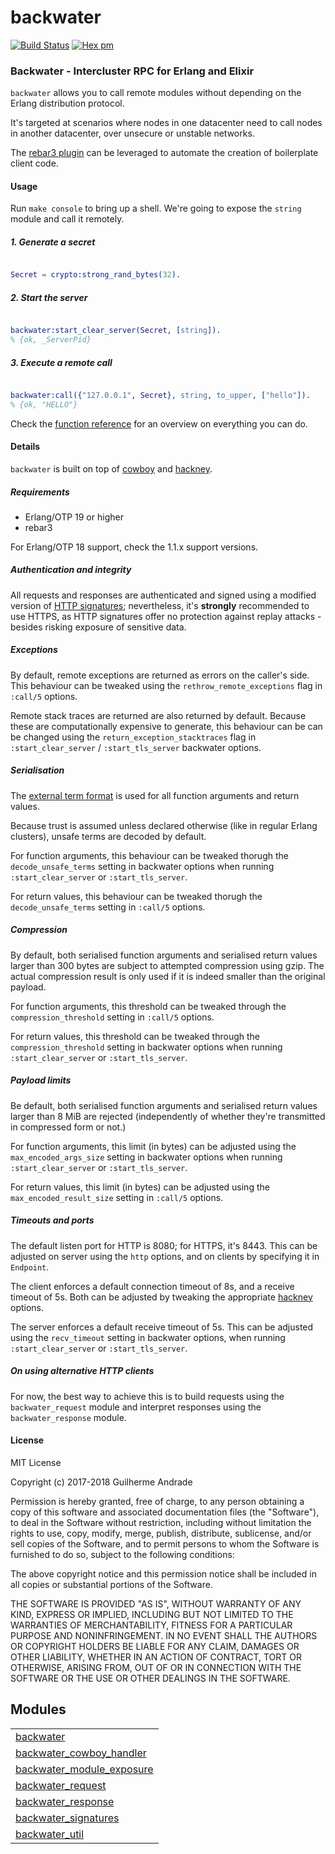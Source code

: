 

# backwater #

[![Build Status](https://travis-ci.org/g-andrade/backwater.png?branch=master)](https://travis-ci.org/g-andrade/backwater)
[![Hex pm](http://img.shields.io/hexpm/v/backwater.svg?style=flat)](https://hex.pm/packages/backwater)


### <a name="Backwater_-_Intercluster_RPC_for_Erlang_and_Elixir">Backwater - Intercluster RPC for Erlang and Elixir</a> ###

`backwater` allows you to call remote modules without depending on the Erlang distribution protocol.

It's targeted at scenarios where nodes in one datacenter need to call nodes
in another datacenter, over unsecure or unstable networks.

The [rebar3 plugin](https://github.com/g-andrade/rebar3_backwater) can be leveraged
to automate the creation of boilerplate client code.


#### <a name="Usage">Usage</a> ####

Run `make console` to bring up a shell.
We're going to expose the `string` module and call it remotely.

<h5><a name="1._Generate_a_secret">1. Generate a secret</a></h5>

```erlang

Secret = crypto:strong_rand_bytes(32).

```

<h5><a name="2._Start_the_server">2. Start the server</a></h5>

```erlang

backwater:start_clear_server(Secret, [string]).
% {ok, _ServerPid}

```

<h5><a name="3._Execute_a_remote_call">3. Execute a remote call</a></h5>

```erlang

backwater:call({"127.0.0.1", Secret}, string, to_upper, ["hello"]).
% {ok, "HELLO"}

```

Check the [function reference](#modules) for an overview on everything you can do.


#### <a name="Details">Details</a> ####

`backwater` is built on top of [cowboy](https://github.com/ninenines/cowboy) and
[hackney](https://github.com/benoitc/hackney).

<h5><a name="Requirements">Requirements</a></h5>

* Erlang/OTP 19 or higher
* rebar3

For Erlang/OTP 18 support, check the 1.1.x support versions.

<h5><a name="Authentication_and_integrity">Authentication and integrity</a></h5>

All requests and responses are authenticated and signed using a modified
version of [HTTP signatures](https://tools.ietf.org/id/draft-cavage-http-signatures-07.txt);
nevertheless, it's __strongly__ recommended to use HTTPS, as HTTP signatures offer no protection
against replay attacks - besides risking exposure of sensitive data.

<h5><a name="Exceptions">Exceptions</a></h5>

By default, remote exceptions are returned as errors on the caller's side.
This behaviour can be tweaked using the `rethrow_remote_exceptions` flag in
`:call/5` options.

Remote stack traces are returned are also returned by default. Because these
are computationally expensive to generate, this behaviour can be can be changed
using the `return_exception_stacktraces` flag in `:start_clear_server` /
`:start_tls_server` backwater options.

<h5><a name="Serialisation">Serialisation</a></h5>

The [external term format](http://erlang.org/doc/apps/erts/erl_ext_dist.md)
is used for all function arguments and return values.

Because trust is assumed unless declared otherwise (like in regular Erlang clusters),
unsafe terms are decoded by default.

For function arguments, this behaviour can be tweaked thorugh the `decode_unsafe_terms`
setting in backwater options when running `:start_clear_server` or `:start_tls_server`.

For return values, this behaviour can be tweaked thorugh the `decode_unsafe_terms`
setting in `:call/5` options.

<h5><a name="Compression">Compression</a></h5>

By default, both serialised function arguments and serialised return values
larger than 300 bytes are subject to attempted compression using gzip.
The actual compression result is only used if it is indeed smaller than
the original payload.

For function arguments, this threshold can be tweaked through the `compression_threshold`
setting in `:call/5` options.

For return values, this threshold can be tweaked through the `compression_threshold`
setting in backwater options when running `:start_clear_server` or `:start_tls_server`.

<h5><a name="Payload_limits">Payload limits</a></h5>

Be default, both serialised function arguments and serialised return values
larger than 8 MiB are rejected (independently of whether they're transmitted
in compressed form or not.)

For function arguments, this limit (in bytes) can be adjusted using the
`max_encoded_args_size` setting in backwater options when running
`:start_clear_server` or `:start_tls_server`.

For return values, this limit (in bytes) can be adjusted using
the `max_encoded_result_size` setting in `:call/5` options.

<h5><a name="Timeouts_and_ports">Timeouts and ports</a></h5>

The default listen port for HTTP is 8080; for HTTPS, it's 8443. This can be adjusted
on server using the `http` options, and on clients by specifying it in `Endpoint`.

The client enforces a default connection timeout of 8s, and a receive timeout of 5s.
Both can be adjusted by tweaking the appropriate [hackney](https://github.com/benoitc/hackney) options.

The server enforces a default receive timeout of 5s. This can be adjusted using the
`recv_timeout` setting in backwater options, when running `:start_clear_server` or
`:start_tls_server`.

<h5><a name="On_using_alternative_HTTP_clients">On using alternative HTTP clients</a></h5>

For now, the best way to achieve this is to build requests using the `backwater_request`
module and interpret responses using the `backwater_response` module.


#### <a name="License">License</a> ####

MIT License

Copyright (c) 2017-2018 Guilherme Andrade

Permission is hereby granted, free of charge, to any person obtaining a copy
of this software and associated documentation files (the "Software"), to deal
in the Software without restriction, including without limitation the rights
to use, copy, modify, merge, publish, distribute, sublicense, and/or sell
copies of the Software, and to permit persons to whom the Software is
furnished to do so, subject to the following conditions:

The above copyright notice and this permission notice shall be included in all
copies or substantial portions of the Software.

THE SOFTWARE IS PROVIDED "AS IS", WITHOUT WARRANTY OF ANY KIND, EXPRESS OR
IMPLIED, INCLUDING BUT NOT LIMITED TO THE WARRANTIES OF MERCHANTABILITY,
FITNESS FOR A PARTICULAR PURPOSE AND NONINFRINGEMENT. IN NO EVENT SHALL THE
AUTHORS OR COPYRIGHT HOLDERS BE LIABLE FOR ANY CLAIM, DAMAGES OR OTHER
LIABILITY, WHETHER IN AN ACTION OF CONTRACT, TORT OR OTHERWISE, ARISING FROM,
OUT OF OR IN CONNECTION WITH THE SOFTWARE OR THE USE OR OTHER DEALINGS IN THE
SOFTWARE.


## Modules ##


<table width="100%" border="0" summary="list of modules">
<tr><td><a href="backwater.md" class="module">backwater</a></td></tr>
<tr><td><a href="backwater_cowboy_handler.md" class="module">backwater_cowboy_handler</a></td></tr>
<tr><td><a href="backwater_module_exposure.md" class="module">backwater_module_exposure</a></td></tr>
<tr><td><a href="backwater_request.md" class="module">backwater_request</a></td></tr>
<tr><td><a href="backwater_response.md" class="module">backwater_response</a></td></tr>
<tr><td><a href="backwater_signatures.md" class="module">backwater_signatures</a></td></tr>
<tr><td><a href="backwater_util.md" class="module">backwater_util</a></td></tr></table>

